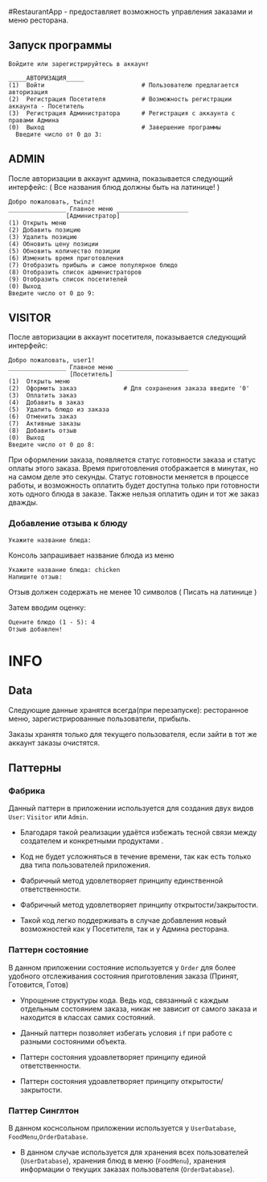 #RestaurantApp - предоставляет возможность управления заказами и меню ресторана.
 
## Запуск программы

```
Войдите или зарегистрируйтесь в аккаунт

_____АВТОРИЗАЦИЯ_____
(1)  Войти                           # Пользователю предлагается авторизация
(2)  Регистрация Посетителя          # Возможность регистрации аккаунта - Посетитель
(3)  Регистрация Администратора      # Регистрация с аккаунта с правами Админа
(0)  Выход                           # Завершение программы
  Введите число от 0 до 3:
```

## ADMIN

После авторизации в аккаунт админа, показывается следующий интерфейс:
( Все названия блюд должны быть на латинице! )
```
Добро пожаловать, twinz!
________________ Главное меню ____________________
                [Администратор]
(1) Открыть меню 
(2) Добавить позицию
(3) Удалить позицию
(4) Обновить цену позиции
(5) Обновить количество позиции
(6) Изменить время приготовления
(7) Отобразить прибыль и самое популярное блюдо
(8) Отобразить список администраторов 
(9) Отобразить список посетителей
(0) Выход
Введите число от 0 до 9:
```

## VISITOR

После авторизации в аккаунт посетителя, показывается следующий интерфейс:

```
Добро пожаловать, user1!
________________ Главное меню ____________________
                 [Посетитель]
(1)  Открыть меню
(2)  Оформить заказ             # Для сохранения заказа введите '0' 
(3)  Оплатить заказ
(4)  Добавить в заказ
(5)  Удалить блюдо из заказа
(6)  Отменить заказ
(7)  Активные заказы
(8)  Добавить отзыв
(0)  Выход
Введите число от 0 до 8: 
```

При оформлении заказа, появляется статус готовности заказа и статус оплаты этого заказа. Время приготовления отображается в минутах, но на самом деле это секунды.
Статус готовности меняется в процессе работы, и возможность оплатить будет доступна только при готовности хоть одного блюда в заказе. Также нельзя оплатить один и тот же заказ дважды.

### Добавление отзыва к блюду

```
Укажите название блюда: 
```
Консоль запрашивает название блюда из меню
```
Укажите название блюда: chicken
Напишите отзыв:
```
Отзыв должен содержать не менее 10 символов ( Писать на латинице )

Затем вводим оценку:
```
Оцените блюдо (1 - 5): 4
Отзыв добавлен!
```

# INFO

## Data 
 Следующие данные хранятся всегда(при перезапуске): ресторанное меню, зарегистрированные пользователи, прибыль.
 
 Заказы хранятя только для текущего пользователя, если зайти в тот же аккаунт заказы очистятся.

## Паттерны

### Фабрика

Данный паттерн в приложении используется для создания двух видов `User`: `Visitor` или `Admin`.

- Благодаря такой реализации удаётся избежать тесной связи между создателем и конкретными продуктами .

- Код не будет усложняться в течение времени, так как есть только два типа пользователей приложения.

- Фабричный метод удовлетворяет принципу единственной ответственности.

- Фабричный метод удовлетворяет принципу открытости/закрытости.

- Такой код легко поддерживать в случае добавления новый возможностей как у Посетителя, так и у Админа ресторана.

### Паттерн состояние

В данном приложении состояние используется у `Order` для более удобного отслеживания состояния приготовления заказа (Принят, Готовится, Готов)

- Упрощение структуры кода. Ведь код, связанный с каждым отдельным состоянием заказа, никак не зависит от самого заказа и находится в классах самих состояний. 

- Данный паттерн позволяет избегать условия `if` при работе с разными состояними объекта.

- Паттерн состояния удоавлетворяет принципу единой ответственности.

- Паттерн состояния удоавлетворяет принципу открытости/закрытости.

### Паттер Синглтон

В данном коснсольном приложении используется у `UserDatabase`, `FoodMenu`,`OrderDatabase`.

-  В данном случае используется для хранения всех пользователей (`UserDatabase`), хранения блюд в меню (`FoodMenu`), хранения информации о текущих заказах пользователя (`OrderDatabase`).


